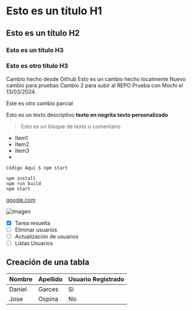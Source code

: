 # Esto es un título H1

## Esto es un título H2
### Esto es un título H3
### Esto es otro título H3


Cambio hecho desde Github
Esto es un cambio hecho localmente
Nuevo cambio para pruebas
Cambio 2 para subir al REPO
Prueba con Mochi el 13/03/2024. 

Este es otro cambio parcial

Esto es un texto descriptivo **texto en negrita** **texto personalizado**

> Esto es un bloque de texto o comentario

- Item1
- Item2 
- Item3
- 
 
`Código Aqui $ npm start`

``` 
npm install
npm run build
npm start
```

[google.com](https://google.com)

![Imagen](https://loremflickr.com/640/360)


- [x] Tarea resuelta
- [ ] Eliminar usuarios 
- [ ] Actualización de usuarios
- [ ]  Listas Usuarios  

## Creación de una tabla

| Nombre | Apellido | Usuario Registrado|
|-----------|-------|-------------------|
|Daniel|Garces| Si 
|Jose| Ospina| No
